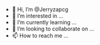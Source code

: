 - 👋 Hi, I’m @Jerryzapcg
- 👀 I’m interested in ...
- 🌱 I’m currently learning ...
- 💞️ I’m looking to collaborate on ...
- 📫 How to reach me ...

<!---
Jerryzapcg/Jerryzapcg is a ✨ special ✨ repository because its `README.md` (this file) appears on your GitHub profile.
You can click the Preview link to take a look at your changes.
--->

